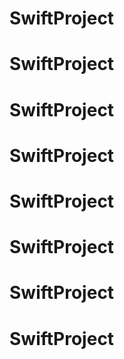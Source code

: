 # SwiftProject

# SwiftProject
# SwiftProject
# SwiftProject
# SwiftProject
# SwiftProject
# SwiftProject
# SwiftProject
